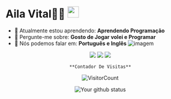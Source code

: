 # Aila Vital💫💫 <img src="https://github.com/TheDudeThatCode/TheDudeThatCode/blob/master/Assets/Mario_Hello_Big.gif" width="30px">



- 🚀 Atualmente estou aprendendo: <strong>Aprendendo Programação</strong> 
- 💬 Pergunte-me sobre: <strong>Gosto de Jogar volei e Programar </strong>
- 📣 Nós podemos falar em: <strong>Português e Inglês</strong>
![imagem](https://cdn.akamai.steamstatic.com/steam/apps/1118650/ss_b85f33fffa250e5ea6303634ff3dfac1d92b9251.1920x1080.jpg?t=1675972900)

<div align="center">

  <a href="#" alt="Gmail">
    <img src="https://img.shields.io/badge/-Gmail-FF0000?style=flat-square&labelColor=FF0000&logo=gmail&logoColor=white&link=LINK-DO-SEU-EMAIL"/></a>

  <a href="#" alt="Linkedin">
    <img src="https://img.shields.io/badge/-Linkedin-0e76a8?style=flat-square&logo=Linkedin&logoColor=white&link=LINK-DO-SEU-LINKEDIN" /></a>

  <a href="#" alt="Instagram">
    <img src="https://img.shields.io/badge/-Instagram-DF0174?style=flat-square&labelColor=DF0174&logo=instagram&logoColor=white&link=LINK-DO-SEU-INSTAGRAM"/></a>

    **Contador De Visitas**

![VisitorCount](https://profile-counter.glitch.me/{Duduxs}/count.svg) 

<div align="center">

![Your github status](https://github-readme-stats.vercel.app/api?username=ailavital&show_icons=true&theme=dark)

</div>
